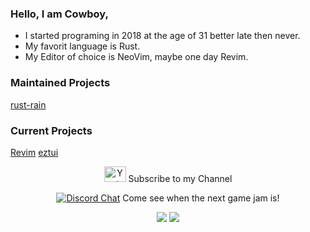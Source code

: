### Hello, I am Cowboy,

  - I started programing in 2018 at the age of 31 better late then never.
  - My favorit language is Rust.
  - My Editor of choice is NeoVim, maybe one day Revim.
  

### Maintained Projects
[rust-rain](https://rusty-rain.xyz)

### Current Projects
[Revim](https://github.com/cowboy8625/revim)
[eztui](https://github.com/cowboy8625/eztui)

<p align="center">
  <a href="https://www.youtube.com/cowboy8625"><img width=35 height=25 alt="Youtube" src="https://img.icons8.com/officel/2x/youtube-play.png"></a>
  Subscribe to my Channel
</p>
<p align="center">
  <a href="https://discord.gg/KwnGX8P"><img alt="Discord Chat" src="https://img.shields.io/discord/509849754155614230"></a>
  Come see when the next game jam is!
</p>

<p align="center">
  <img src="https://github-readme-stats.vercel.app/api?username=cowboy8625&count_private=true&show_icons=true&bg_color=262922&title_color=7cf221&text_color=f9f3d8&icon_color=00ddf0&locale=en">
  <img src="https://github-readme-stats.vercel.app/api/top-langs/?username=cowboy8625&layout=compact&bg_color=262922&title_color=7cf221&text_color=f9f3d8&icon_color=00ddf0&locale=en">
</p>
